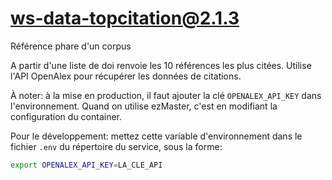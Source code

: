 # ws-data-topcitation@2.1.3

Référence phare d'un corpus

A partir d'une liste de doi renvoie les 10 références les plus citées.
Utilise l'API OpenAlex pour récupérer les données de citations.

À noter: à la mise en production, il faut ajouter la clé `OPENALEX_API_KEY` dans l'environnement. Quand on utilise ezMaster, c'est en
modifiant la configuration du container.

Pour le développement: mettez cette variable d'environnement dans le fichier
`.env` du répertoire du service, sous la forme:

```sh
export OPENALEX_API_KEY=LA_CLE_API
```